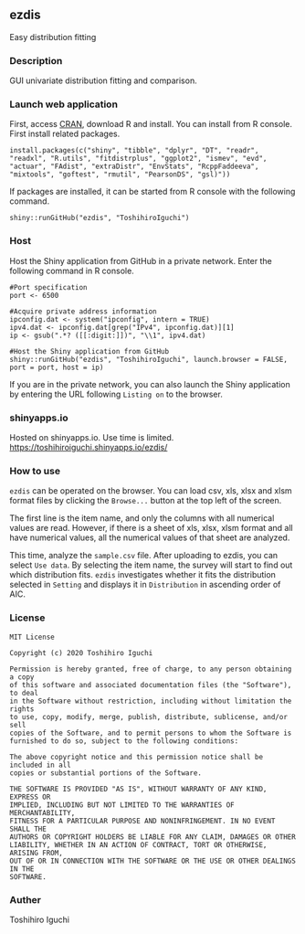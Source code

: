 ## ezdis
Easy distribution fitting

### Description
GUI univariate distribution fitting and comparison.

### Launch web application
First, access [CRAN](https://cran.r-project.org/), download R and install.
You can install from R console.
First install related packages.

    install.packages(c("shiny", "tibble", "dplyr", "DT", "readr", "readxl", "R.utils", "fitdistrplus", "ggplot2", "ismev", "evd", "actuar", "FAdist", "extraDistr", "EnvStats", "RcppFaddeeva", "mixtools", "goftest", "rmutil", "PearsonDS", "gsl)"))
    
If packages are installed, it can be started from R console with the following command.
    
    shiny::runGitHub("ezdis", "ToshihiroIguchi")

### Host
Host the Shiny application from GitHub in a private network.
Enter the following command in R console.

    #Port specification
    port <- 6500

    #Acquire private address information
    ipconfig.dat <- system("ipconfig", intern = TRUE)
    ipv4.dat <- ipconfig.dat[grep("IPv4", ipconfig.dat)][1]
    ip <- gsub(".*? ([[:digit:]])", "\\1", ipv4.dat)

    #Host the Shiny application from GitHub
    shiny::runGitHub("ezdis", "ToshihiroIguchi", launch.browser = FALSE, port = port, host = ip)

If you are in the private network, you can also launch the Shiny application by entering the URL following `Listing on` to the browser.

### shinyapps.io
Hosted on shinyapps.io.
Use time is limited.
https://toshihiroiguchi.shinyapps.io/ezdis/

### How to use
`ezdis` can be operated on the browser.
You can load csv, xls, xlsx and xlsm format files by clicking the `Browse...` button at the top left of the screen.

The first line is the item name, and only the columns with all numerical values are read.
However, if there is a sheet of xls, xlsx, xlsm format and all have numerical values, all the numerical values of that sheet are analyzed.

This time, analyze the `sample.csv` file.
After uploading to ezdis, you can select `Use data`.
By selecting the item name, the survey will start to find out which distribution fits.
`ezdis` investigates whether it fits the distribution selected in `Setting` and displays it in `Distribution` in ascending order of AIC.


### License 

```
MIT License

Copyright (c) 2020 Toshihiro Iguchi

Permission is hereby granted, free of charge, to any person obtaining a copy
of this software and associated documentation files (the "Software"), to deal
in the Software without restriction, including without limitation the rights
to use, copy, modify, merge, publish, distribute, sublicense, and/or sell
copies of the Software, and to permit persons to whom the Software is
furnished to do so, subject to the following conditions:

The above copyright notice and this permission notice shall be included in all
copies or substantial portions of the Software.

THE SOFTWARE IS PROVIDED "AS IS", WITHOUT WARRANTY OF ANY KIND, EXPRESS OR
IMPLIED, INCLUDING BUT NOT LIMITED TO THE WARRANTIES OF MERCHANTABILITY,
FITNESS FOR A PARTICULAR PURPOSE AND NONINFRINGEMENT. IN NO EVENT SHALL THE
AUTHORS OR COPYRIGHT HOLDERS BE LIABLE FOR ANY CLAIM, DAMAGES OR OTHER
LIABILITY, WHETHER IN AN ACTION OF CONTRACT, TORT OR OTHERWISE, ARISING FROM,
OUT OF OR IN CONNECTION WITH THE SOFTWARE OR THE USE OR OTHER DEALINGS IN THE
SOFTWARE.
```

### Auther
Toshihiro Iguchi